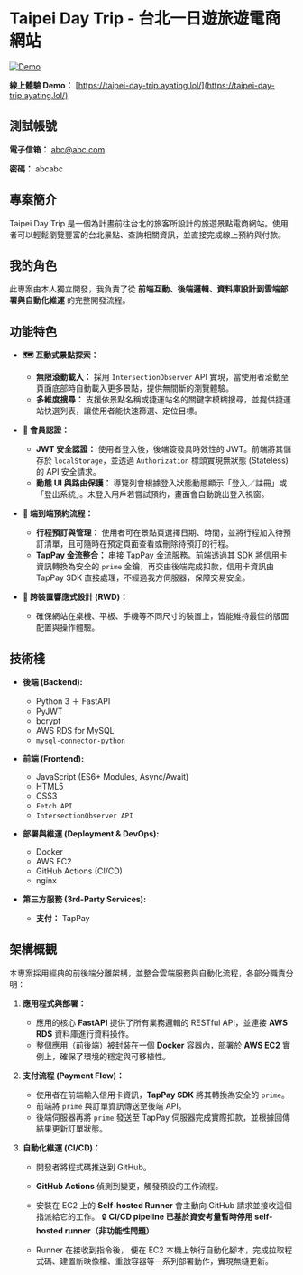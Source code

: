 # Taipei Day Trip - 台北一日遊旅遊電商網站

[![Demo](https://img.shields.io/badge/Demo-Live-brightgreen?style=flat-square)](https://taipei-day-trip.ayating.lol/)

**線上體驗 Demo：** [https://taipei-day-trip.ayating.lol/](https://taipei-day-trip.ayating.lol/)

## 測試帳號

**電子信箱：** abc@abc.com

**密碼：** abcabc

## 專案簡介

Taipei Day Trip 是一個為計畫前往台北的旅客所設計的旅遊景點電商網站。使用者可以輕鬆瀏覽豐富的台北景點、查詢相關資訊，並直接完成線上預約與付款。

## 我的角色

此專案由本人獨立開發，我負責了從 **前端互動、後端邏輯、資料庫設計到雲端部署與自動化維運** 的完整開發流程。

## 功能特色

- **🗺️ 互動式景點探索：**

  - **無限滾動載入：** 採用 `IntersectionObserver` API 實現，當使用者滾動至頁面底部時自動載入更多景點，提供無間斷的瀏覽體驗。
  - **多維度搜尋：** 支援依景點名稱或捷運站名的關鍵字模糊搜尋，並提供捷運站快選列表，讓使用者能快速篩選、定位目標。

- **🔐 會員認證：**

  - **JWT 安全認證：** 使用者登入後，後端簽發具時效性的 JWT。前端將其儲存於 `localStorage`，並透過 `Authorization` 標頭實現無狀態 (Stateless) 的 API 安全請求。
  - **動態 UI 與路由保護：** 導覽列會根據登入狀態動態顯示「登入／註冊」或「登出系統」。未登入用戶若嘗試預約，畫面會自動跳出登入視窗。

- **📅 端到端預約流程：**

  - **行程預訂與管理：** 使用者可在景點頁選擇日期、時間，並將行程加入待預訂清單，且可隨時在預定頁面查看或刪除待預訂的行程。
  - **TapPay 金流整合：** 串接 TapPay 金流服務。前端透過其 SDK 將信用卡資訊轉換為安全的 `prime` 金鑰，再交由後端完成扣款，信用卡資訊由 TapPay SDK 直接處理，不經過我方伺服器，保障交易安全。

- **📱 跨裝置響應式設計 (RWD)：**
  - 確保網站在桌機、平板、手機等不同尺寸的裝置上，皆能維持最佳的版面配置與操作體驗。

## 技術棧

- **後端 (Backend):**

  - Python 3 ＋ FastAPI
  - PyJWT
  - bcrypt
  - AWS RDS for MySQL
  - `mysql-connector-python`

- **前端 (Frontend):**

  - JavaScript (ES6+ Modules, Async/Await)
  - HTML5
  - CSS3
  - `Fetch API`
  - `IntersectionObserver API`

- **部署與維運 (Deployment & DevOps):**

  - Docker
  - AWS EC2
  - GitHub Actions (CI/CD)
  - nginx

- **第三方服務 (3rd-Party Services):**
  - **支付：** TapPay

## 架構概觀

本專案採用經典的前後端分離架構，並整合雲端服務與自動化流程，各部分職責分明：

1.  **應用程式與部署：**

    - 應用的核心 **FastAPI** 提供了所有業務邏輯的 RESTful API，並連接 **AWS RDS** 資料庫進行資料操作。
    - 整個應用（前後端）被封裝在一個 **Docker** 容器內，部署於 **AWS EC2** 實例上，確保了環境的穩定與可移植性。

2.  **支付流程 (Payment Flow)：**

    - 使用者在前端輸入信用卡資訊，**TapPay SDK** 將其轉換為安全的 `prime`。
    - 前端將 `prime` 與訂單資訊傳送至後端 API。
    - 後端伺服器再將 `prime` 發送至 TapPay 伺服器完成實際扣款，並根據回傳結果更新訂單狀態。

3.  **自動化維運 (CI/CD)：**

    - 開發者將程式碼推送到 GitHub。
    - **GitHub Actions** 偵測到變更，觸發預設的工作流程。
    - 安裝在 EC2 上的 **Self-hosted Runner** 會主動向 GitHub 請求並接收這個指派給它的工作。
      🔒 **CI/CD pipeline 已基於資安考量暫時停用 self-hosted runner（非功能性問題）**

    - Runner 在接收到指令後， 便在 EC2 本機上執行自動化腳本，完成拉取程式碼、建置新映像檔、重啟容器等一系列部署動作，實現無縫更新。
